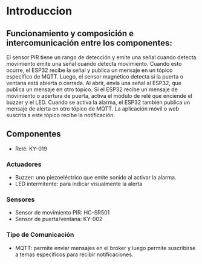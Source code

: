 # Introduccion

## Funcionamiento y composición e intercomunicación entre los componentes:
El sensor PIR tiene un rango de detección y emite una señal cuando detecta movimiento emite una señal cuando detecta movimiento. Cuando esto ocurre, el ESP32 recibe la señal y publica un mensaje en un tópico específico de MQTT. Luego,  el sensor magnético detecta si la puerta o ventana está abierta o cerrada.
Al abrir, envía una señal al ESP32, que publica un mensaje en otro tópico. Si el ESP32 recibe un mensaje de movimiento o apertura de puerta, activa el módulo de relé que enciende el buzzer y el LED. Cuando se activa la alarma, el ESP32 también publica un mensaje de alerta en otro tópico de MQTT.
La aplicación móvil o web suscrita a este tópico recibe la notificación. 

## Componentes

- Relé: KY-019
		
### Actuadores

- Buzzer: uno piezoeléctrico que emite sonido al activar la alarma.
- LED intermitente: para indicar visualmente la alerta

### Sensores

- Sensor de movimiento PIR:  HC-SR501
- Sensor de puerta/ventana: KY-002

### Tipo de Comunicación

- MQTT:  permite enviar mensajes en el broker y luego permite suscribirse a temas específicos para recibir notificaciones.
